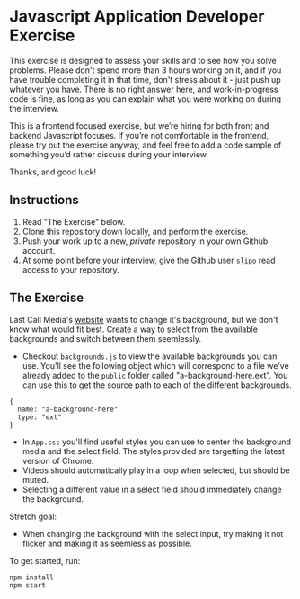 Javascript Application Developer Exercise
=====================================

This exercise is designed to assess your skills and to see how you solve problems. Please don't spend more than 3 hours working on it, and if you have trouble completing it in that time, don't stress about it - just push up whatever you have. There is no right answer here, and work-in-progress code is fine, as long as you can explain what you were working on during the interview.

This is a frontend focused exercise, but we’re hiring for both front and backend Javascript focuses. If you’re not comfortable in the frontend, please try out the exercise anyway, and feel free to add a code sample of something you’d rather discuss during your interview.

Thanks, and good luck!

Instructions
------------

1. Read "The Exercise" below.
2. Clone this repository down locally, and perform the exercise.
3. Push your work up to a new, *private* repository in your own Github account.
4. At some point before your interview, give the Github user [`slipo`](https://github.com/slipo) read access to your repository.

The Exercise
------------

Last Call Media's [website](https://lastcallmedia.com) wants to change it's background, but we don't know what would fit best. Create a way to select from the available backgrounds and switch between them seemlessly.

* Checkout `backgrounds.js` to view the available backgrounds you can use. You'll see the following object which will correspond to a file we've already added to the `public` folder called "a-background-here.ext". You can use this to get the source path to each of the different backgrounds.
```
{
  name: "a-background-here"
  type: "ext"
}
```
* In `App.css` you'll find useful styles you can use to center the background media and the select field. The styles provided are targetting the latest version of Chrome.
* Videos should automatically play in a loop when selected, but should be muted.
* Selecting a different value in a select field should immediately change the background.

Stretch goal:
* When changing the background with the select input, try making it not flicker and making it as seemless as possible.

To get started, run:
```
npm install
npm start
```
